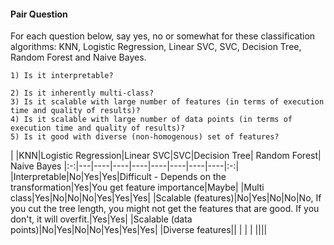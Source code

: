 #### Pair Question

For each question below, say yes, no or somewhat for these classification algorithms: KNN, Logistic Regression, Linear SVC, SVC, Decision Tree, Random Forest and Naive Bayes.

    1) Is it interpretable?

    2) Is it inherently multi-class?
    3) Is it scalable with large number of features (in terms of execution time and quality of results)?
    4) Is it scalable with large number of data points (in terms of execution time and quality of results)?
    5) Is it good with diverse (non-homogenous) set of features?

|   |KNN|Logistic Regression|Linear SVC|SVC|Decision  Tree| Random Forest| Naive Bayes
|:-:|---|----|----|----|----|----|----|----|:-:|
|Interpretable|No|Yes|Yes|Difficult - Depends on the transformation|Yes|You get feature importance|Maybe|
|Multi class|Yes|No|No|No|Yes|Yes|Yes|
|Scalable (features)|No|Yes|No|No|No, If you cut the tree length, you might not get the features that are good. If you don't, it will overfit.|Yes|Yes|
|Scalable (data points)|No|Yes|No|No|Yes|Yes|Yes|
|Diverse features||   |   |   |   ||||
